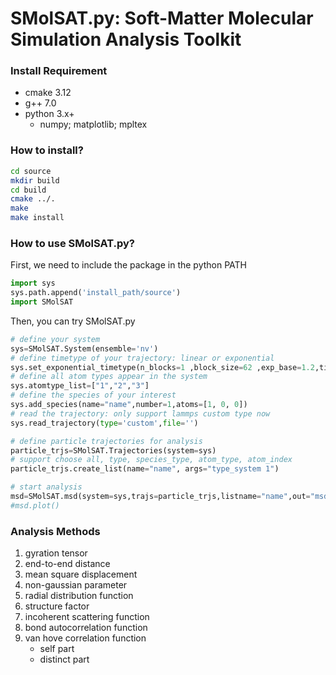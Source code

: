 # SMolSAT.py: Soft-Matter Molecular Simulation Analysis Toolkit

### Install Requirement
* cmake 3.12
* g++ 7.0 
* python 3.x+
   * numpy; matplotlib; mpltex
  
  
### How to install?
```bash
cd source
mkdir build
cd build
cmake ../.
make
make install
```

### How to use SMolSAT.py?
First, we need to include the package in the python PATH
```python
import sys
sys.path.append('install_path/source')
import SMolSAT
```

Then, you can try SMolSAT.py
```python
# define your system
sys=SMolSAT.System(ensemble='nv') 
# define timetype of your trajectory: linear or exponential
sys.set_exponential_timetype(n_blocks=1 ,block_size=62 ,exp_base=1.2,time_unit=0.0002)
# define all atom types appear in the system
sys.atomtype_list=["1","2","3"] 
# define the species of your interest
sys.add_species(name="name",number=1,atoms=[1, 0, 0])
# read the trajectory: only support lammps custom type now
sys.read_trajectory(type='custom',file='')

# define particle trajectories for analysis
particle_trjs=SMolSAT.Trajectories(system=sys)
# support choose all, type, species_type, atom_type, atom_index 
particle_trjs.create_list(name="name", args="type_system 1") 

# start analysis
msd=SMolSAT.msd(system=sys,trajs=particle_trjs,listname="name",out="msd.dat")
#msd.plot()
```
### Analysis Methods
1. gyration tensor
2. end-to-end distance
3. mean square displacement
4. non-gaussian parameter
5. radial distribution function
6. structure factor
7. incoherent scattering function
8. bond autocorrelation function
9. van hove correlation function
   * self part
   * distinct part